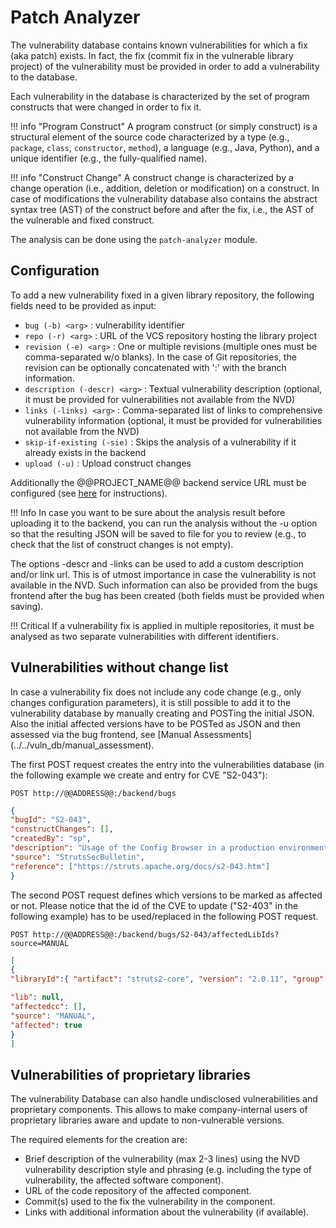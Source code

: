 # Patch Analyzer

The vulnerability database contains known vulnerabilities for which a fix (aka patch) exists. In fact, the fix (commit fix in the vulnerable library project) of the vulnerability must be provided in order to add a vulnerability to the database.

Each vulnerability in the database is characterized by the set of program constructs that were changed in order to fix it.

!!! info "Program Construct"
	A program construct (or simply construct) is a structural element of the source code characterized by a type (e.g., `package`, `class`, `constructor`, `method`), a language (e.g., Java, Python), and a unique identifier (e.g., the fully-qualified name).

!!! info "Construct Change"
	A construct change is characterized by a change operation (i.e., addition, deletion or modification) on a construct. In case of modifications the vulnerability database also contains the abstract syntax tree (AST) of the construct before and after the fix, i.e., the AST of the vulnerable and fixed construct.

The analysis can be done using the `patch-analyzer` module.

## Configuration

To add a new vulnerability fixed in a given library repository, the following fields need to be provided as input:

* `bug (-b) <arg>` : vulnerability identifier
* `repo (-r) <arg>` : URL of the VCS repository hosting the library project
* `revision (-e) <arg>` :  One or multiple revisions (multiple ones must be comma-separated w/o blanks). In the case of Git repositories, the revision can be optionally concatenated with ':' with the branch information.
* `description (-descr) <arg>` : Textual vulnerability description (optional, it must be provided for vulnerabilities not available from the NVD)
* `links (-links) <arg>` : Comma-separated list of links to comprehensive vulnerability information (optional, it must be provided for vulnerabilities not available from the NVD)
* `skip-if-existing (-sie)` : Skips the analysis of a vulnerability if it already exists in the backend
* `upload (-u)` : Upload construct changes

Additionally the @@PROJECT_NAME@@ backend service URL must be configured (see [here](../../../admin/) for instructions).

!!! Info
	In case you want to be sure about the analysis result before uploading it to the backend, you can run the analysis without the -u option so that the resulting JSON will be saved to file for you to review (e.g., to check that the list of construct changes is not empty).

The options -descr and -links can be used to add a custom description and/or link url. This is of utmost importance in case the vulnerability is not available in the NVD. Such information can also be provided from the bugs frontend after the bug has been created (both fields must be provided when saving).

!!! Critical
	If a vulnerability fix is applied in multiple repositories, it must be analysed as two separate vulnerabilities with different identifiers.

## Vulnerabilities without change list

In case a vulnerability fix does not include any code change (e.g., only changes configuration parameters), it is still possible to add it to the vulnerability database  by manually creating and POSTing the initial JSON. Also the initial affected versions have to be POSTed as JSON and then assessed via the bug frontend, see [Manual Assessments] (../../vuln_db/manual_assessment).

The first POST request creates the entry into the vulnerabilities database (in the following example we create and entry for CVE "S2-043"):

`POST http://@@ADDRESS@@:/backend/bugs`

```json
{
"bugId": "S2-043",
"constructChanges": [],
"createdBy": "sp",
"description": "Usage of the Config Browser in a production environment can lead to exposing vunerable information of the application.",
"source": "StrutsSecBulletin",
"reference": ["https://struts.apache.org/docs/s2-043.htm"]
}
```

The second POST request defines which versions to be marked as affected or not. Please notice that the id of the CVE to update ("S2-403" in the following example) has to be used/replaced in the following POST request.

`POST http://@@ADDRESS@@:/backend/bugs/S2-043/affectedLibIds?source=MANUAL`

```json
[
{
"libraryId":{ "artifact": "struts2-core", "version": "2.0.11", "group": "org.apache.struts" },

"lib": null,
"affectedcc": [],
"source": "MANUAL",
"affected": true
}
]
```

## Vulnerabilities of proprietary libraries

The vulnerability Database can also handle undisclosed vulnerabilities and proprietary components. This allows to make company-internal users of proprietary libraries aware and update to non-vulnerable versions.

The required elements for the creation are:

- Brief description of the vulnerability (max 2-3 lines) using the NVD vulnerability description style and phrasing (e.g. including the type of vulnerability, the affected software component).
- URL of the code repository of the affected component.
- Commit(s) used to the fix the vulnerability in the component.
- Links with additional information about the vulnerability (if available).

